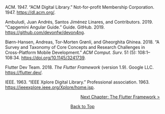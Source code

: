 
<div id="refs" class="references">

<div id="ref-acmACMDigitalLibrary1947">

ACM. 1947. “ACM Digital Library.” Not-for-profit Membership Corporation. 1947. <https://dl.acm.org/>.

</div>

<div id="ref-ambuludiCapgeminiAngularGuide2019">

Ambuludi, Juan Andrés, Santos Jiménez Linares, and Contributors. 2019. “Capgemini Angular Guide.” Guide. GitHub. 2019. <https://github.com/devonfw/devon4ng>.

</div>

<div id="ref-biorn-hansenSurveyTaxonomyCore2018">

Biørn-Hansen, Andreas, Tor-Morten Grønli, and Gheorghita Ghinea. 2018. “A Survey and Taxonomy of Core Concepts and Research Challenges in Cross-Platform Mobile Development.” *ACM Comput. Surv.* 51 (5): 108:1–108:34. <https://doi.org/10.1145/3241739>.

</div>

<div id="ref-flutterdevteamFlutterFramework2018">

Flutter Dev Team. 2018. *The Flutter Framework* (version 1.9). Google LLC. <https://flutter.dev/>.

</div>

<div id="ref-ieeeIEEEXploreDigital1963">

IEEE. 1963. “IEEE Xplore Digital Library.” Professional association. 1963. <https://ieeexplore.ieee.org/Xplore/home.jsp>.

</div>

</div>
<p align="right"><a href="https://github.com/Fasust/flutter-guide/wiki/100-The-Flutter-Framework">Next Chapter: The Flutter Framework ></a></p>
<p align="center"><a href="#">Back to Top</a></p>